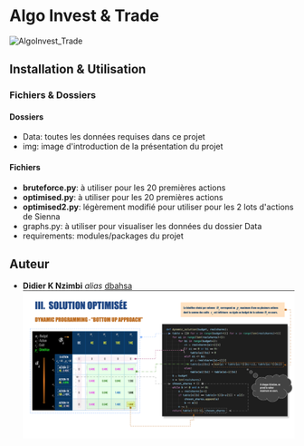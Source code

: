 # Algo Invest & Trade
![AlgoInvest_Trade](img/P7_AlgoInvest_Présentation.jpg)
## Installation & Utilisation
### Fichiers & Dossiers
#### Dossiers
* Data: toutes les données requises dans ce projet
* img: image d'introduction de la présentation du projet
#### Fichiers
* **bruteforce.py**: à utiliser pour les 20 premières actions
* **optimised.py**: à utiliser pour les 20 premières actions
* **optimised2.py**: légèrement modifié pour utiliser pour les 2 lots d'actions de Sienna
* graphs.py: à utiliser pour visualiser les données du dossier Data
* requirements: modules/packages du projet
## Auteur
* **Didier K Nzimbi** _alias_ [dbahsa](https://github.com/dbahsa)
![optimal_algo](img/sol_fin_opt.png)
